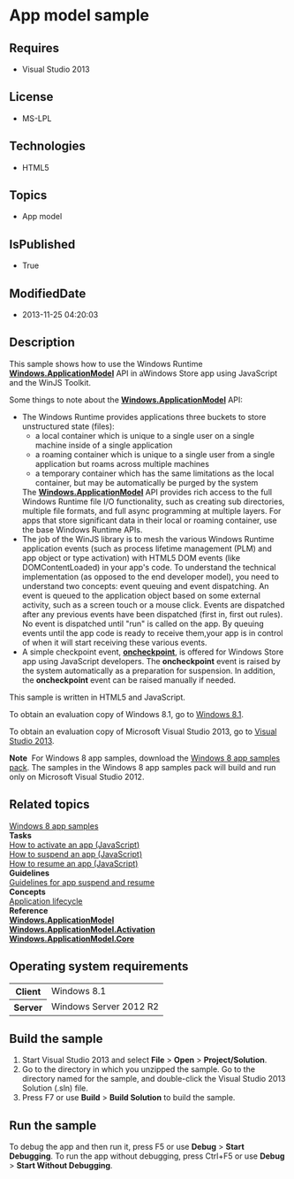 # App model sample
## Requires
* Visual Studio 2013
## License
* MS-LPL
## Technologies
* HTML5
## Topics
* App model
## IsPublished
* True
## ModifiedDate
* 2013-11-25 04:20:03
## Description

<div id="mainSection">
<p>This sample shows how to use the Windows Runtime <a href="http://msdn.microsoft.com/library/windows/apps/br224691">
<b>Windows.ApplicationModel</b></a> API in aWindows Store app using JavaScript and the WinJS Toolkit.
</p>
<p>Some things to note about the <a href="http://msdn.microsoft.com/library/windows/apps/br224691">
<b>Windows.ApplicationModel</b></a> API:</p>
<ul>
<li>The Windows Runtime provides applications three buckets to store unstructured state (files):
<ul>
<li>a local container which is unique to a single user on a single machine inside of a single application
</li><li>a roaming container which is unique to a single user from a single application but roams across multiple machines
</li><li>a temporary container which has the same limitations as the local container, but may be automatically be purged by the system
</li></ul>
The <a href="http://msdn.microsoft.com/library/windows/apps/br224691"><b>Windows.ApplicationModel</b></a> API provides rich access to the full Windows Runtime file I/O functionality, such as creating sub directories, multiple file formats, and full async programming
 at multiple layers. For apps that store significant data in their local or roaming container, use the base Windows Runtime APIs.
</li><li>The job of the WinJS library is to mesh the various Windows Runtime application events (such as process lifetime management (PLM) and app object or type activation) with HTML5 DOM events (like DOMContentLoaded) in your app's code. To understand the technical
 implementation (as opposed to the end developer model), you need to understand two concepts: event queuing and event dispatching. An event is queued to the application object based on some external activity, such as a screen touch or a mouse click. Events
 are dispatched after any previous events have been dispatched (first in, first out rules). No event is dispatched until &quot;run&quot; is called on the app. By queuing events until the app code is ready to receive them,your app is in control of when it will start receiving
 these various events. </li><li>A simple checkpoint event, <a href="http://msdn.microsoft.com/library/windows/apps/br229839">
<b>oncheckpoint</b></a>, is offered for Windows Store app using JavaScript developers. The
<b>oncheckpoint</b> event is raised by the system automatically as a preparation for suspension. In addition, the
<b>oncheckpoint</b> event can be raised manually if needed. </li></ul>
<p>This sample is written in HTML5 and JavaScript. </p>
<p>To obtain an evaluation copy of Windows&nbsp;8.1, go to <a href="http://go.microsoft.com/fwlink/p/?linkid=301696">
Windows&nbsp;8.1</a>.</p>
<p>To obtain an evaluation copy of Microsoft Visual Studio&nbsp;2013, go to <a href="http://go.microsoft.com/fwlink/p/?linkid=301697">
Visual Studio&nbsp;2013</a>.</p>
<p></p>
<p class="note"><b>Note</b>&nbsp;&nbsp;For Windows&nbsp;8 app samples, download the <a href="http://go.microsoft.com/fwlink/p/?LinkId=301698">
Windows&nbsp;8 app samples pack</a>. The samples in the Windows&nbsp;8 app samples pack will build and run only on Microsoft Visual Studio&nbsp;2012.</p>
<p></p>
<h2><a id="related_topics"></a>Related topics</h2>
<dl><dt><a href="http://go.microsoft.com/fwlink/p/?LinkID=227694">Windows 8 app samples</a>
</dt><dt><b>Tasks</b> </dt><dt><a href="http://msdn.microsoft.com/library/windows/apps/hh465102">How to activate an app (JavaScript)</a>
</dt><dt><a href="http://msdn.microsoft.com/library/windows/apps/hh465138">How to suspend an app (JavaScript)</a>
</dt><dt><a href="http://msdn.microsoft.com/library/windows/apps/hh465114">How to resume an app (JavaScript)</a>
</dt><dt><b>Guidelines</b> </dt><dt><a href="http://msdn.microsoft.com/library/windows/apps/hh465088">Guidelines for app suspend and resume</a>
</dt><dt><b>Concepts</b> </dt><dt><a href="http://msdn.microsoft.com/library/windows/apps/hh464925">Application lifecycle</a>
</dt><dt><b>Reference</b> </dt><dt><a href="http://msdn.microsoft.com/library/windows/apps/br224691"><b>Windows.ApplicationModel</b></a>
</dt><dt><a href="http://msdn.microsoft.com/library/windows/apps/br224766"><b>Windows.ApplicationModel.Activation</b></a>
</dt><dt><a href="http://msdn.microsoft.com/library/windows/apps/br205865"><b>Windows.ApplicationModel.Core</b></a>
</dt></dl>
<h2>Operating system requirements</h2>
<table>
<tbody>
<tr>
<th>Client</th>
<td><dt>Windows&nbsp;8.1 </dt></td>
</tr>
<tr>
<th>Server</th>
<td><dt>Windows Server&nbsp;2012&nbsp;R2 </dt></td>
</tr>
</tbody>
</table>
<h2>Build the sample</h2>
<p></p>
<ol>
<li>Start Visual Studio&nbsp;2013 and select <b>File</b> &gt; <b>Open</b> &gt; <b>Project/Solution</b>.
</li><li>Go to the directory in which you unzipped the sample. Go to the directory named for the sample, and double-click the Visual Studio&nbsp;2013 Solution (.sln) file.
</li><li>Press F7 or use <b>Build</b> &gt; <b>Build Solution</b> to build the sample. </li></ol>
<p></p>
<h2>Run the sample</h2>
<p>To debug the app and then run it, press F5 or use <b>Debug</b> &gt; <b>Start Debugging</b>. To run the app without debugging, press Ctrl&#43;F5 or use
<b>Debug</b> &gt; <b>Start Without Debugging</b>.</p>
</div>
